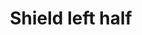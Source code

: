 ---
layout: item
title: Shield left half
item-id: 2366
datatable: true
id: 2366
name: "Shield left half"
members: true
lowalch: 44000
highalch: 66000
examine: "The left half of a dragon square shield."
monsters:
  - id: 7286
    name: "Skotizo"
    members: true
    combat_level: 321
    wiki_url: "https://oldschool.runescape.wiki/w/Skotizo"
    drops:
      - quantity: "1"
        rarity: 0.01
    image: "https://oldschool.runescape.wiki/images/thumb/a/a8/Skotizo.png/1200px-Skotizo.png?dc8b8"
---